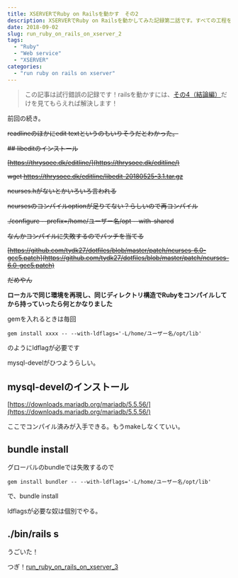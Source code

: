 ```yaml
---
title: XSERVERでRuby on Railsを動かす　その2
description: XSERVERでRuby on Railsを動かしてみた記録第二話です。すべての工程を最終話にまとめていますので、この記事を見る必要はありません。
date: 2018-09-02
slug: run_ruby_on_rails_on_xserver_2
tags:
  - "Ruby"
  - "Web service"
  - "XSERVER"
categories:
  - "run ruby on rails on xserver"
---
```

> この記事は試行錯誤の記録です！railsを動かすには、[その4（結論編）](https://blog.pinfort.me/posts/run_ruby_on_rails_on_xserver_4)だけを見てもらえれば解決します！

前回の続き。

~~readlineのほかにedit textというのもいりそうだとわかった。~~

~~## libeditのインストール~~

~~[https://thrysoee.dk/editline/](https://thrysoee.dk/editline/)~~

~~wget https://thrysoee.dk/editline/libedit-20180525-3.1.tar.gz~~

~~ncurses.hがないとかいろいろ言われる~~

~~ncursesのコンパイルoptionが足りてない？らしいので再コンパイル~~

~~./configure --prefix=/home/ユーザー名/opt --with-shared~~

~~なんかコンパイルに失敗するのでパッチを当てる~~

~~[https://github.com/tydk27/dotfiles/blob/master/patch/ncurses-6.0-gcc5.patch](https://github.com/tydk27/dotfiles/blob/master/patch/ncurses-6.0-gcc5.patch)~~

~~だめやん~~

**ローカルで同じ環境を再現し、同じディレクトリ構造でRubyをコンパイルしてから持っていったら何とかなりました**

gemを入れるときは毎回

```
gem install xxxx -- --with-ldflags='-L/home/ユーザー名/opt/lib'
```

のようにldflagが必要です

mysql-develがひつようらしい。

## mysql-develのインストール

[https://downloads.mariadb.org/mariadb/5.5.56/](https://downloads.mariadb.org/mariadb/5.5.56/)

ここでコンパイル済みが入手できる。もうmakeしなくていい。

## bundle install
グローバルのbundleでは失敗するので

```
gem install bundler -- --with-ldflags='-L/home/ユーザー名/opt/lib'
```

で、bundle install

ldflagsが必要な奴は個別でやる。

## ./bin/rails s
うごいた！

つぎ！[run_ruby_on_rails_on_xserver_3](run_ruby_on_rails_on_xserver_3)
